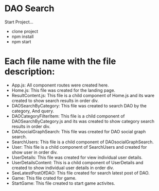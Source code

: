 # DAO Search

Start Project...
* clone project
* npm install
* npm start

# Each file name with the file description:
* App.js: All component routes were created here.
* Home.js: This file was created for the landing page.
* ResultContent.js: This file is a child component of Home.js and its ware created to show search results in order div.
* DAOSearchByCategory: This file was created to search DAO by the category, And query.
* DAOCategoryFilterItem: This file is a child component of DAOSearchByCategory.js and its was created to show category search results in order div.
* DAOsocialGraphSearch: This file was created for DAO social graph search.
* SearchUsers: This file is a child component of DAOsocialGraphSearch.
* User: This file is a child component of SearchUsers and created for show user in order div.
* UserDetails: This file was created for view individual user details.
* UserDetailsContent: This is a child component of UserDetails and created to show individual user details in order div.
* SeeLatestPostOfDAO: This file created for search latest post of DAO.
* Game: This file crated for game.
* StartGame: This file created to start game activites.
